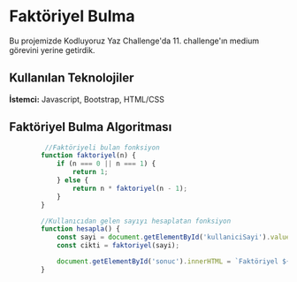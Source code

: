 # Faktöriyel Bulma
Bu projemizde Kodluyoruz Yaz Challenge'da 11. challenge'ın medium görevini yerine getirdik.



## Kullanılan Teknolojiler

**İstemci:** Javascript, Bootstrap, HTML/CSS


  
## Faktöriyel Bulma Algoritması

```javascript
         //Faktöriyeli bulan fonksiyon
        function faktoriyel(n) {
            if (n === 0 || n === 1) {
                return 1;
            } else {
                return n * faktoriyel(n - 1);
            }
        }

        //Kullanıcıdan gelen sayıyı hesaplatan fonksiyon
        function hesapla() {
            const sayi = document.getElementById('kullaniciSayi').value;
            const cikti = faktoriyel(sayi);

            document.getElementById('sonuc').innerHTML = `Faktöriyel ${sayi}! = ${cikti}`;
        }
```

